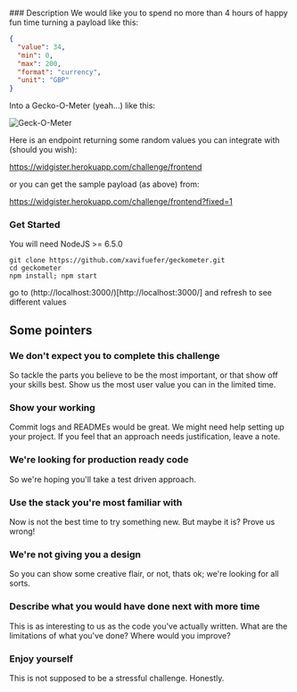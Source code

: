 ### Description
We would like you to spend no more than 4 hours of happy fun time turning a payload like this:

```json
{
  "value": 34,
  "min": 0,
  "max": 200,
  "format": "currency",
  "unit": "GBP"
}
```

Into a Gecko-O-Meter (yeah...) like this:

![Geck-O-Meter](https://www.dropbox.com/s/6oels5ih2hud2a6/Screen%20Shot%202015-10-19%20at%2014.48.56.png?dl=1)

Here is an endpoint returning some random values you can integrate with (should you wish):

https://widgister.herokuapp.com/challenge/frontend

or you can get the sample payload (as above) from:

https://widgister.herokuapp.com/challenge/frontend?fixed=1

### Get Started
You will need NodeJS >= 6.5.0
```
git clone https://github.com/xavifuefer/geckometer.git
cd geckometer
npm install; npm start
```
go to (http://localhost:3000/)[http://localhost:3000/] and refresh to see different values

## Some pointers

### We don't expect you to complete this challenge

So tackle the parts you believe to be the most important, or that show off your skills
best. Show us the most user value you can in the limited time.

### Show your working

Commit logs and READMEs would be great. We might need help setting up your project.
If you feel that an approach needs justification, leave a note.

### We're looking for production ready code

So we're hoping you'll take a test driven approach.

### Use the stack you're most familiar with

Now is not the best time to try something new. But maybe it is? Prove us wrong!

### We're not giving you a design

So you can show some creative flair, or not, thats ok; we're looking for all sorts.

### Describe what you would have done next with more time

This is as interesting to us as the code you've actually written. What are the limitations of
what you've done? Where would you improve?

### Enjoy yourself

This is not supposed to be a stressful challenge. Honestly.
